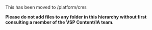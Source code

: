 This has been moved to /platform/cms

**Please do not add files to any folder in this hierarchy without first consulting a member of the VSP Content/IA team.**
